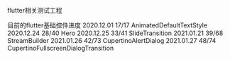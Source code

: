 flutter相关测试工程

目前的flutter基础控件进度
2020.12.01 17/17 AnimatedDefaultTextStyle
2020.12.24 28/40 Hero
2020.12.25 33/41 SlideTransition
2021.01.21 39/68 StreamBuilder
2021.01.26 42/73 CupertinoAlertDialog
2021.01.27 48/74 CupertinoFullscreenDialogTransition